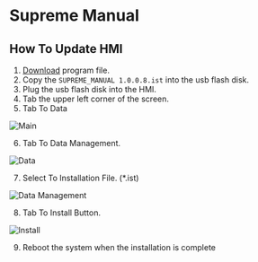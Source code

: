 # Supreme Manual

## How To Update HMI
 1. [Download](https://raw.githubusercontent.com/KubanCoffeeRoasters/SupremeManual/main/SUPREME_MANUAL%201.0.0.8.ist) program file.
 2. Copy the `SUPREME_MANUAL 1.0.0.8.ist` into the usb flash disk.
 3. Plug the usb flash disk into the HMI.
 4. Tab the upper left corner of the screen.
 5. Tab To Data
 
 
![Main](https://github.com/KubanCoffeeRoasters/SupremeManual/assets/134377245/a7a25ad6-1e40-47f1-be4d-add417dc1cfd)



 6. Tab To Data Management.
 
 
![Data](https://github.com/KubanCoffeeRoasters/SupremeManual/assets/134377245/eec86d21-a544-4385-b42d-1a344b9d7b34)



 7. Select To Installation File. (*.ist)
 
 
![Data Management](https://github.com/KubanCoffeeRoasters/SupremeManual/assets/134377245/1127cccd-b07a-432d-8c49-7e8de6a03514)



 8. Tab To Install Button.


![Install](https://github.com/KubanCoffeeRoasters/SupremeManual/assets/134377245/2338ba58-e1be-4548-9bce-6d9ffbf12ec6)


 9. Reboot the system when the installation is complete

